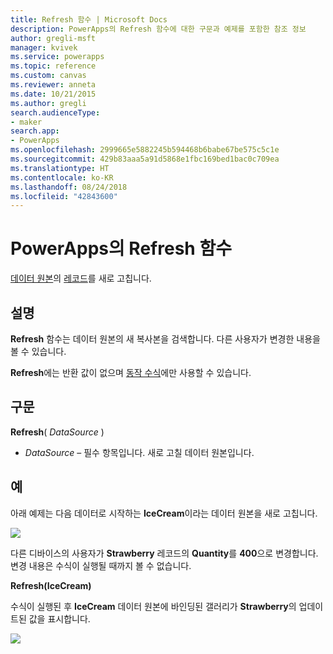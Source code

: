 ```yaml
---
title: Refresh 함수 | Microsoft Docs
description: PowerApps의 Refresh 함수에 대한 구문과 예제를 포함한 참조 정보
author: gregli-msft
manager: kvivek
ms.service: powerapps
ms.topic: reference
ms.custom: canvas
ms.reviewer: anneta
ms.date: 10/21/2015
ms.author: gregli
search.audienceType:
- maker
search.app:
- PowerApps
ms.openlocfilehash: 2999665e5882245b594468b6babe67be575c5c1e
ms.sourcegitcommit: 429b83aaa5a91d5868e1fbc169bed1bac0c709ea
ms.translationtype: HT
ms.contentlocale: ko-KR
ms.lasthandoff: 08/24/2018
ms.locfileid: "42843600"
---
```

# <a name="refresh-function-in-powerapps"></a>PowerApps의 Refresh 함수
[데이터 원본](../working-with-data-sources.md)의 [레코드](../working-with-tables.md#records)를 새로 고칩니다.

## <a name="description"></a>설명
**Refresh** 함수는 데이터 원본의 새 복사본을 검색합니다.  다른 사용자가 변경한 내용을 볼 수 있습니다.

**Refresh**에는 반환 값이 없으며 [동작 수식](../working-with-formulas-in-depth.md)에만 사용할 수 있습니다.

## <a name="syntax"></a>구문
**Refresh**( *DataSource* )

* *DataSource* – 필수 항목입니다. 새로 고칠 데이터 원본입니다.

## <a name="example"></a>예
아래 예제는 다음 데이터로 시작하는 **IceCream**이라는 데이터 원본을 새로 고칩니다.

![](media/function-refresh/icecream.png)

다른 디바이스의 사용자가 **Strawberry** 레코드의 **Quantity**를 **400**으로 변경합니다.  변경 내용은 수식이 실행될 때까지 볼 수 없습니다.

**Refresh(IceCream)**

수식이 실행된 후 **IceCream** 데이터 원본에 바인딩된 갤러리가 **Strawberry**의 업데이트된 값을 표시합니다.

![](media/function-refresh/icecream-after.png)

